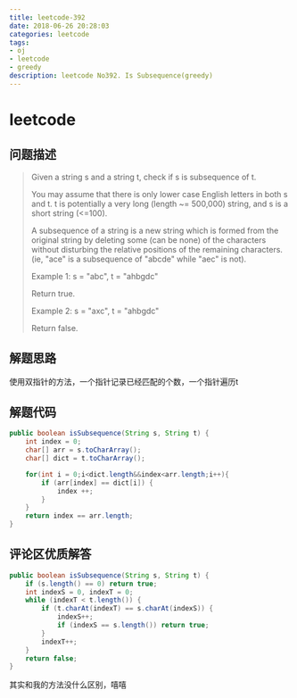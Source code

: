 ```yaml
---
title: leetcode-392
date: 2018-06-26 20:28:03
categories: leetcode
tags:
- oj 
- leetcode
- greedy
description: leetcode No392. Is Subsequence(greedy)
---
```

# leetcode

## 问题描述

>Given a string s and a string t, check if s is subsequence of t.
>
>You may assume that there is only lower case English letters in both s and t. t is potentially a very long (length ~= 500,000) string, and s is a short string (<=100).
>
>A subsequence of a string is a new string which is formed from the original string by deleting some (can be none) of the characters without disturbing the relative positions of the remaining characters. (ie, "ace" is a subsequence of "abcde" while "aec" is not).
>
>Example 1:
>s = "abc", t = "ahbgdc"
>
>Return true.
>
>Example 2:
>s = "axc", t = "ahbgdc"
>
>Return false.

## 解题思路

使用双指针的方法，一个指针记录已经匹配的个数，一个指针遍历t

## 解题代码

```java
public boolean isSubsequence(String s, String t) {
    int index = 0;
    char[] arr = s.toCharArray();
    char[] dict = t.toCharArray();

    for(int i = 0;i<dict.length&&index<arr.length;i++){
        if (arr[index] == dict[i]) {
            index ++;
        }
    }
    return index == arr.length;
}
```

## 评论区优质解答

```java
public boolean isSubsequence(String s, String t) {
    if (s.length() == 0) return true;
    int indexS = 0, indexT = 0;
    while (indexT < t.length()) {
        if (t.charAt(indexT) == s.charAt(indexS)) {
            indexS++;
            if (indexS == s.length()) return true;
        }
        indexT++;
    }
    return false;
}
```

其实和我的方法没什么区别，嘻嘻